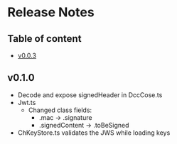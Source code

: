 # Release Notes

## Table of content
- [v0.0.3](#v003)

## v0.1.0
- Decode and expose signedHeader in DccCose.ts
- Jwt.ts 
    -  Changed class fields: 
        - .mac -> .signature
        - .signedContent -> .toBeSigned
- ChKeyStore.ts validates the JWS while loading keys
